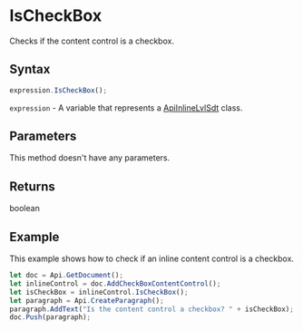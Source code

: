 # IsCheckBox

Checks if the content control is a checkbox.

## Syntax

```javascript
expression.IsCheckBox();
```

`expression` - A variable that represents a [ApiInlineLvlSdt](../ApiInlineLvlSdt.md) class.

## Parameters

This method doesn't have any parameters.

## Returns

boolean

## Example

This example shows how to check if an inline content control is a checkbox.

```javascript editor-docx
let doc = Api.GetDocument();
let inlineControl = doc.AddCheckBoxContentControl();
let isCheckBox = inlineControl.IsCheckBox();
let paragraph = Api.CreateParagraph();
paragraph.AddText("Is the content control a checkbox? " + isCheckBox);
doc.Push(paragraph);
```
